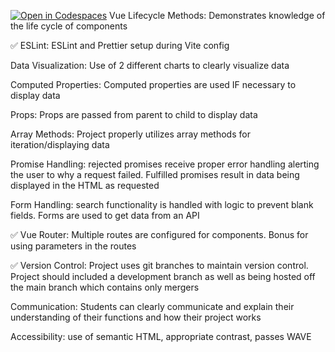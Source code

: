 [![Open in Codespaces](https://classroom.github.com/assets/launch-codespace-2972f46106e565e64193e422d61a12cf1da4916b45550586e14ef0a7c637dd04.svg)](https://classroom.github.com/open-in-codespaces?assignment_repo_id=18399536)
Vue Lifecycle Methods: Demonstrates knowledge of the life cycle of components

✅ ESLint: ESLint and Prettier setup during Vite config

Data Visualization: Use of 2 different charts to clearly visualize data

Computed Properties: Computed properties are used IF necessary to display data

Props: Props are passed from parent to child to display data

Array Methods: Project properly utilizes array methods for iteration/displaying data

Promise Handling: rejected promises receive proper error handling alerting the user to why a request failed. Fulfilled promises result in data being displayed in the HTML as requested

Form Handling: search functionality is handled with logic to prevent blank fields. Forms are used to get data from an API

✅ Vue Router: Multiple routes are configured for components. Bonus for using parameters in the routes

✅ Version Control: Project uses git branches to maintain version control. Project should included a development branch as well as being hosted off the main branch which contains only mergers

Communication: Students can clearly communicate and explain their understanding of their functions and how their project works

Accessibility: use of semantic HTML, appropriate contrast, passes WAVE
